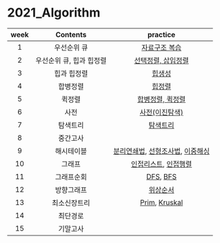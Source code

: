# 2021_Algorithm

|week|Contents|practice|
|:--:|:--:|:--:|
|1|우선순위 큐|[자료구조 복습](https://github.com/yunjeong-chang/2021_Algorithm/blob/main/1%EC%A3%BC%EC%B0%A8/1%EC%A3%BC%EC%B0%A8%20%EC%8B%A4%EC%8A%B5.md)|
|2|우선순위 큐, 힙과 힙정렬|[선택정렬, 삽입정렬](https://github.com/yunjeong-chang/2021_Algorithm/blob/main/2%EC%A3%BC%EC%B0%A8/2%EC%A3%BC%EC%B0%A8%20%EC%8B%A4%EC%8A%B5.md)|
|3|힙과 힙정렬|[힙생성](https://github.com/yunjeong-chang/2021_Algorithm/blob/main/3%EC%A3%BC%EC%B0%A8/3%EC%A3%BC%EC%B0%A8%20%EC%8B%A4%EC%8A%B5.md)|
|4|합병정렬|[힙정렬](https://github.com/yunjeong-chang/2021_Algorithm/blob/main/4%EC%A3%BC%EC%B0%A8/4%EC%A3%BC%EC%B0%A8%20%EC%8B%A4%EC%8A%B5.md)|
|5|퀵정렬|[합병정렬, 퀵정렬](https://github.com/yunjeong-chang/2021_Algorithm/blob/main/5%EC%A3%BC%EC%B0%A8/5%EC%A3%BC%EC%B0%A8%20%EC%8B%A4%EC%8A%B5.md)|
|6|사전|[사전(이진탐색)](https://github.com/yunjeong-chang/2021_Algorithm/blob/main/6%EC%A3%BC%EC%B0%A8/6%EC%A3%BC%EC%B0%A8%20%EC%8B%A4%EC%8A%B5.md)|
|7|탐색트리|[탐색트리](https://github.com/yunjeong-chang/2021_Algorithm/blob/main/7%EC%A3%BC%EC%B0%A8/%ED%83%90%EC%83%89%ED%8A%B8%EB%A6%AC%20%EC%8B%A4%EC%8A%B5.md)|
|8|중간고사||
|9|해시테이블|[분리연쇄법](https://github.com/yunjeong-chang/2021_Algorithm/blob/main/9%EC%A3%BC%EC%B0%A8/%EB%B6%84%EB%A6%AC%EC%97%B0%EC%87%84%EB%B2%95-%ED%95%B4%EC%8B%9C%ED%85%8C%EC%9D%B4%EB%B8%94.md), [선형조사법](https://github.com/yunjeong-chang/2021_Algorithm/blob/main/9%EC%A3%BC%EC%B0%A8/%EA%B0%9C%EB%B0%A9%EC%A3%BC%EC%86%8C%EB%B2%95-%EC%84%A0%ED%98%95%EC%A1%B0%EC%82%AC%EB%B2%95.md), [이중해싱](https://github.com/yunjeong-chang/2021_Algorithm/blob/main/9%EC%A3%BC%EC%B0%A8/%EB%B6%84%EB%A6%AC%EC%97%B0%EC%87%84%EB%B2%95-%EC%9D%B4%EC%A4%91%ED%95%B4%EC%8B%B1.md)|
|10|그래프|[인접리스트](https://github.com/yunjeong-chang/2021_Algorithm/blob/main/10%EC%A3%BC%EC%B0%A8/%EA%B7%B8%EB%9E%98%ED%94%84-%EC%9D%B8%EC%A0%91%EB%A6%AC%EC%8A%A4%ED%8A%B8.md), [인접행렬](https://github.com/yunjeong-chang/2021_Algorithm/blob/main/10%EC%A3%BC%EC%B0%A8/%EA%B7%B8%EB%9E%98%ED%94%84-%EC%9D%B8%EC%A0%91%ED%96%89%EB%A0%AC.md)|
|11|그래프순회|[DFS](https://github.com/yunjeong-chang/2021_Algorithm/blob/main/11%EC%A3%BC%EC%B0%A8/%EA%B7%B8%EB%9E%98%ED%94%84%EC%88%9C%ED%9A%8C-DFS.md), [BFS](https://github.com/yunjeong-chang/2021_Algorithm/blob/main/11%EC%A3%BC%EC%B0%A8/%EA%B7%B8%EB%9E%98%ED%94%84%EC%88%9C%ED%9A%8C-BFS.md)|
|12|방향그래프|[위상순서](https://github.com/yunjeong-chang/2021_Algorithm/blob/main/12%EC%A3%BC%EC%B0%A8/%EB%B0%A9%ED%96%A5%EA%B7%B8%EB%9E%98%ED%94%84-%EC%9C%84%EC%83%81%EC%88%9C%EC%84%9C.md)|
|13|최소신장트리|[Prim](https://github.com/yunjeong-chang/2021_Algorithm/blob/main/13%EC%A3%BC%EC%B0%A8/%EC%B5%9C%EC%86%8C%EC%8B%A0%EC%9E%A5%ED%8A%B8%EB%A6%AC-Prim.md), [Kruskal]()|
|14|최단경로||
|15|기말고사||
